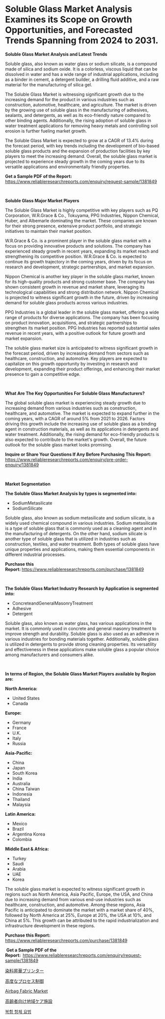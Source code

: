 <p><h1>Soluble Glass Market Analysis Examines its Scope on Growth Opportunities, and Forecasted Trends Spanning from 2024 to 2031.</h1></p><p><strong>Soluble Glass Market Analysis and Latest Trends</strong></p>
<p><p>Soluble glass, also known as water glass or sodium silicate, is a compound made of silica and sodium oxide. It is a colorless, viscous liquid that can be dissolved in water and has a wide range of industrial applications, including as a binder in cement, a detergent builder, a drilling fluid additive, and a raw material for the manufacturing of silica gel.</p><p>The Soluble Glass Market is witnessing significant growth due to the increasing demand for the product in various industries such as construction, automotive, healthcare, and agriculture. The market is driven by the growing use of soluble glass in the manufacturing of adhesives, sealants, and detergents, as well as its eco-friendly nature compared to other binding agents. Additionally, the rising adoption of soluble glass in water treatment applications for removing heavy metals and controlling soil erosion is further fueling market growth.</p><p>The Soluble Glass Market is expected to grow at a CAGR of 13.4% during the forecast period, with key trends including the development of bio-based soluble glass products and the expansion of production facilities by key players to meet the increasing demand. Overall, the soluble glass market is projected to experience steady growth in the coming years due to its versatile applications and environmentally friendly properties.</p></p>
<p><strong>Get a Sample PDF of the Report:&nbsp;</strong> <a href="https://www.reliableresearchreports.com/enquiry/request-sample/1381849">https://www.reliableresearchreports.com/enquiry/request-sample/1381849</a></p>
<p>&nbsp;</p>
<p><strong>Soluble Glass Major Market Players</strong></p>
<p><p>The Soluble Glass Market is highly competitive with key players such as PQ Corporation, W.R.Grace & Co., Tokuyama, PPG Industries, Nippon Chemical, Huber, and Albemarle dominating the market. These companies are known for their strong presence, extensive product portfolio, and strategic initiatives to maintain their market position.</p><p>W.R.Grace & Co. is a prominent player in the soluble glass market with a focus on providing innovative products and solutions. The company has experienced steady growth in recent years, expanding its market reach and strengthening its competitive position. W.R.Grace & Co. is expected to continue its growth trajectory in the coming years, driven by its focus on research and development, strategic partnerships, and market expansion.</p><p>Nippon Chemical is another key player in the soluble glass market, known for its high-quality products and strong customer base. The company has shown consistent growth in revenue and market share, leveraging its technological capabilities and strong distribution network. Nippon Chemical is projected to witness significant growth in the future, driven by increasing demand for soluble glass products across various industries.</p><p>PPG Industries is a global leader in the soluble glass market, offering a wide range of products for diverse applications. The company has been focusing on product innovation, acquisitions, and strategic partnerships to strengthen its market position. PPG Industries has reported substantial sales revenue in recent years, with a positive outlook for future growth and market expansion.</p><p>The soluble glass market size is anticipated to witness significant growth in the forecast period, driven by increasing demand from sectors such as healthcare, construction, and automotive. Key players are expected to capitalize on this growth opportunity by investing in research and development, expanding their product offerings, and enhancing their market presence to gain a competitive edge.</p></p>
<p>&nbsp;</p>
<p><strong>What Are The Key Opportunities For Soluble Glass Manufacturers?</strong></p>
<p><p>The global soluble glass market is experiencing steady growth due to increasing demand from various industries such as construction, healthcare, and automotive. The market is expected to expand further in the coming years, with a CAGR of around 5% from 2021 to 2026. Factors driving this growth include the increasing use of soluble glass as a binding agent in construction materials, as well as its applications in detergents and water treatment. Additionally, the rising demand for eco-friendly products is also expected to contribute to the market's growth. Overall, the future outlook for the soluble glass market looks promising.</p></p>
<p><strong>Inquire or Share Your Questions If Any Before Purchasing This Report:</strong> <a href="https://www.reliableresearchreports.com/enquiry/pre-order-enquiry/1381849">https://www.reliableresearchreports.com/enquiry/pre-order-enquiry/1381849</a></p>
<p>&nbsp;</p>
<p><strong>Market Segmentation</strong></p>
<p><strong>The Soluble Glass Market Analysis by types is segmented into:</strong></p>
<p><ul><li>SodiumMetasilicate</li><li>SodiumSilicate</li></ul></p>
<p><p>Soluble glass, also known as sodium metasilicate and sodium silicate, is a widely used chemical compound in various industries. Sodium metasilicate is a type of soluble glass that is commonly used as a cleaning agent and in the manufacturing of detergents. On the other hand, sodium silicate is another type of soluble glass that is utilized in industries such as construction, textiles, and water treatment. Both types of soluble glass have unique properties and applications, making them essential components in different industrial processes.</p></p>
<p><strong>Purchase this Report:&nbsp;</strong><a href="https://www.reliableresearchreports.com/purchase/1381849">https://www.reliableresearchreports.com/purchase/1381849</a></p>
<p>&nbsp;</p>
<p><strong>The Soluble Glass Market Industry Research by Application is segmented into:</strong></p>
<p><ul><li>ConcreteandGeneralMasonryTreatment</li><li>Adhesive</li><li>Detergent</li></ul></p>
<p><p>Soluble glass, also known as water glass, has various applications in the market. It is commonly used in concrete and general masonry treatment to improve strength and durability. Soluble glass is also used as an adhesive in various industries for bonding materials together. Additionally, soluble glass is utilized in detergents to provide strong cleaning properties. Its versatility and effectiveness in these applications make soluble glass a popular choice among manufacturers and consumers alike.</p></p>
<p>&nbsp;</p>
<p><strong>In terms of Region, the Soluble Glass Market Players available by Region are:</strong></p>
<p>
    <p> <strong> North America: </strong>
        <ul>
            <li>United States</li>
            <li>Canada</li>
        </ul>
        </p> 
    <p> <strong> Europe: </strong>
        <ul>
            <li>Germany</li>
            <li>France</li>
            <li>U.K.</li>
            <li>Italy</li>
            <li>Russia</li>
        </ul>
        </p> 
    <p> <strong> Asia-Pacific: </strong>
        <ul>
            <li>China</li>
            <li>Japan</li>
            <li>South Korea</li>
            <li>India</li>
            <li>Australia</li>
            <li>China Taiwan</li>
            <li>Indonesia</li>
            <li>Thailand</li>
            <li>Malaysia</li>
        </ul>
        </p> 
    <p> <strong> Latin America: </strong>
        <ul>
            <li>Mexico</li>
            <li>Brazil</li>
            <li>Argentina Korea</li>
            <li>Colombia</li>
        </ul>
        </p> 
    <p> <strong> Middle East & Africa: </strong>
        <ul>
            <li>Turkey</li>
            <li>Saudi</li>
            <li>Arabia</li>
            <li>UAE</li>
            <li>Korea</li>
        </ul>
    </p>
    </p>
<p><p>The soluble glass market is expected to witness significant growth in regions such as North America, Asia Pacific, Europe, the USA, and China due to increasing demand from various end-use industries such as healthcare, construction, and automotive. Among these regions, Asia Pacific is anticipated to dominate the market with a market share of 40%, followed by North America at 25%, Europe at 20%, the USA at 10%, and China at 5%. This growth can be attributed to the rapid industrialization and infrastructure development in these regions.</p></p>
<p><strong>Purchase this Report: </strong><a href="https://www.reliableresearchreports.com/purchase/1381849">https://www.reliableresearchreports.com/purchase/1381849</a></p>
<p>&nbsp;<strong>Get a Sample PDF of the Report:&nbsp;&nbsp;</strong><a href="https://www.reliableresearchreports.com/enquiry/request-sample/1381849">https://www.reliableresearchreports.com/enquiry/request-sample/1381849</a></p>
<p><strong></strong></p>
<p><p><a href="https://github.com/xemfu2379520/Market-Research-Report-List-1/blob/main/5313759193584.md">染料昇華プリンター</a></p><p><a href="https://github.com/bucuel854722/Market-Research-Report-List-1/blob/main/6260725193585.md">高度なプロセス制御</a></p><p><a href="https://github.com/fiixsa/Market-Research-Report-List-1/blob/main/airbag-fabric-market.md">Airbag Fabric Market</a></p><p><a href="https://medium.com/@alenaieme/%E9%AB%98%E9%BD%A2%E8%80%85%E5%90%91%E3%81%91%E3%81%AE%E5%85%B1%E5%90%8C%E7%94%9F%E6%B4%BB%E6%96%BD%E8%A8%AD%E5%B8%82%E5%A0%B4%E3%81%AF-2031%E5%B9%B4%E3%81%BE%E3%81%A7%E3%81%AE%E5%B8%82%E5%A0%B4%E3%82%B7%E3%82%A7%E3%82%A2-%E8%A6%8F%E6%A8%A1-%E4%BA%88%E6%B8%AC%E3%82%92%E9%87%8D%E7%82%B9%E7%9A%84%E3%81%AB%E5%8F%96%E3%82%8A%E6%89%B1%E3%81%A3%E3%81%A6%E3%81%84%E3%81%BE%E3%81%99-21540fddaa18">高齢者向け地域ケア施設</a></p><p><a href="https://medium.com/@costelcaramitru2022/%EA%B2%B0%ED%95%A9%ED%95%AD%EC%B2%B4-%EC%B9%98%EB%A3%8C-%EC%8B%9C%EC%9E%A5-%EA%B7%9C%EB%AA%A8%EB%8A%94-%EA%B8%80%EB%A1%9C%EB%B2%8C-%EC%82%B0%EC%97%85%EC%97%90%EC%84%9C-%EC%B5%9C%EC%A0%81%EC%9D%98-%EB%A7%88%EC%BC%80%ED%8C%85-%EC%B1%84%EB%84%90%EC%9D%84-%EB%82%98%ED%83%80%EB%83%85%EB%8B%88%EB%8B%A4-f3e8c8099422">복합 항체 요법</a></p></p>